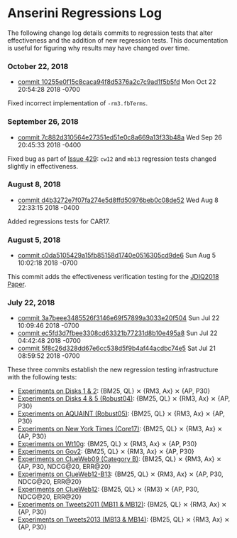 # Anserini Regressions Log

The following change log details commits to regression tests that alter effectiveness and the addition of new regression tests.
This documentation is useful for figuring why results may have changed over time.

### October 22, 2018

+ [commit 10255e0f15c8caca94f8d5376a2c7c9ad1f5b5fd](https://github.com/castorini/Anserini/commit/10255e0f15c8caca94f8d5376a2c7c9ad1f5b5fd) Mon Oct 22 20:54:28 2018 -0700

Fixed incorrect implementation of `-rm3.fbTerms`.

### September 26, 2018

+ [commit 7c882d310564e27351ed51e0c8a669a13f33b48a](https://github.com/castorini/Anserini/commit/7c882d310564e27351ed51e0c8a669a13f33b48a) Wed Sep 26 20:45:33 2018 -0400

Fixed bug as part of [Issue 429](https://github.com/castorini/Anserini/issues/429): `cw12` and `mb13` regression tests changed slightly in effectiveness.

### August 8, 2018

+ [commit d4b3272e7f07fa274e5d8ffd50976beb0c08de52](https://github.com/castorini/Anserini/commit/d4b3272e7f07fa274e5d8ffd50976beb0c08de52) Wed Aug 8 22:33:15 2018 -0400

Added regressions tests for CAR17.

### August 5, 2018

+ [commit c0da5105429a15fb85158d1740e0516305cd9de6](https://github.com/castorini/Anserini/commit/c0da5105429a15fb85158d1740e0516305cd9de6) Sun Aug 5 10:02:18 2018 -0700

This commit adds the effectiveness verification testing for the [JDIQ2018 Paper](experiments-jdiq2018.md).

### July 22, 2018

+ [commit 3a7beee3485526f3146e69f57899a3033e20f504](https://github.com/castorini/Anserini/commit/3a7beee3485526f3146e69f57899a3033e20f504) Sun Jul 22 10:09:46 2018 -0700
+ [commit ec5fd3d7fbee3308cd63321b77231d8b10e495a8](https://github.com/castorini/Anserini/commit/ec5fd3d7fbee3308cd63321b77231d8b10e495a8) Sun Jul 22 04:42:48 2018 -0700
+ [commit 5f8c26d328dd67e6cc538d5f9b4af44acdbc74e5](https://github.com/castorini/Anserini/commit/5f8c26d328dd67e6cc538d5f9b4af44acdbc74e5) Sat Jul 21 08:59:52 2018 -0700

These three commits establish the new regression testing infrastructure with the following tests:

+ [Experiments on Disks 1 &amp; 2](experiments-disk12.md): {BM25, QL} &#10799; {RM3, Ax} &#10799; {AP, P30}
+ [Experiments on Disks 4 &amp; 5 (Robust04)](experiments-robust04.md): {BM25, QL} &#10799; {RM3, Ax} &#10799; {AP, P30}
+ [Experiments on AQUAINT (Robust05)](experiments-robust05.md): {BM25, QL} &#10799; {RM3, Ax} &#10799; {AP, P30}
+ [Experiments on New York Times (Core17)](experiments-core17.md): {BM25, QL} &#10799; {RM3, Ax} &#10799; {AP, P30}
+ [Experiments on Wt10g](experiments-wt10g.md): {BM25, QL} &#10799; {RM3, Ax} &#10799; {AP, P30}
+ [Experiments on Gov2](experiments-gov2.md): {BM25, QL} &#10799; {RM3, Ax} &#10799; {AP, P30}
+ [Experiments on ClueWeb09 (Category B)](experiments-cw09b.md): {BM25, QL} &#10799; {RM3, Ax} &#10799; {AP, P30, NDCG@20, ERR@20}
+ [Experiments on ClueWeb12-B13](experiments-cw12b13.md): {BM25, QL} &#10799; {RM3, Ax} &#10799; {AP, P30, NDCG@20, ERR@20}
+ [Experiments on ClueWeb12](experiments-cw12.md): {BM25, QL} &#10799; {RM3} &#10799; {AP, P30, NDCG@20, ERR@20}
+ [Experiments on Tweets2011 (MB11 &amp; MB12)](experiments-mb11.md): {BM25, QL} &#10799; {RM3, Ax} &#10799; {AP, P30}
+ [Experiments on Tweets2013 (MB13 &amp; MB14)](experiments-mb13.md): {BM25, QL} &#10799; {RM3, Ax} &#10799; {AP, P30}
